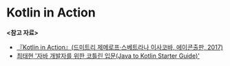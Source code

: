 # Kotlin in Action

**<참고 자료>**

- [『Kotlin in Action』(드미트리 제메로프·스베트라나 이사코바, 에이콘출판, 2017)](https://product.kyobobook.co.kr/detail/S000001804588)
- [최태현 '자바 개발자를 위한 코틀린 입문(Java to Kotlin Starter Guide)'](https://inf.run/r9oU)
